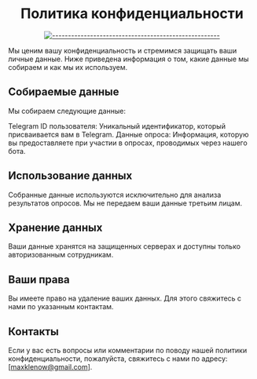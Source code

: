 <h1 align="center">  Политика конфиденциальности </h1>

<span align="center">

[![-----------------------------------------------------](https://raw.githubusercontent.com/andreasbm/readme/master/assets/lines/colored.png)](#table-of-contents)

</span>
Мы ценим вашу конфиденциальность и стремимся защищать ваши личные данные. Ниже приведена информация о том, какие данные мы собираем и как мы их используем.


## Собираемые данные

Мы собираем следующие данные:


Telegram ID пользователя: Уникальный идентификатор, который присваивается вам в Telegram.
Данные опроса: Информация, которую вы предоставляете при участии в опросах, проводимых через нашего бота.

## Использование данных

Собранные данные используются исключительно для анализа результатов опросов. Мы не передаем ваши данные третьим лицам.


## Хранение данных

Ваши данные хранятся на защищенных серверах и доступны только авторизованным сотрудникам.


## Ваши права

Вы имеете право на удаление ваших данных. Для этого свяжитесь с нами по указанным контактам.


## Контакты

Если у вас есть вопросы или комментарии по поводу нашей политики конфиденциальности, пожалуйста, свяжитесь с нами по адресу: [maxklenow@gmail.com].